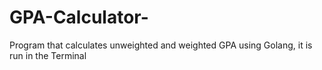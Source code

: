 # GPA-Calculator-
Program that calculates unweighted and weighted GPA using Golang, it is run in the Terminal
